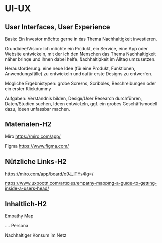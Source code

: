 # UI-UX
## User Interfaces, User Experience

Basis: Ein Investor möchte gerne in das Thema Nachhaltigkeit investieren.

Grundidee/Vision: Ich möchte ein Produkt, ein Service, eine App oder Website entwickeln, mit der ich den Menschen das Thema Nachhaltigkeit näher bringe und ihnen dabei helfe, Nachhaltigkeit im Alltag umzusetzen.

Herausforderung: eine neue Idee (für eine Produkt, Funktionen, Anwendungsfälle) zu entwickeln und dafür erste Designs zu entwerfen.

Mögliche Ergebnistypen: grobe Screens, Scribbles, Beschreibungen oder ein erster Klickdummy

Aufgaben: Verständnis bilden, Design/User Research durchführen, Daten/Studien suchen, Ideen entwickeln, ggf. ein grobes Geschäftsmodell dazu, Ideen unfassbar machen.


Materialen-H2
------


Miro
  https://miro.com/app/

Figma
  https://www.figma.com/
  
  

Nützliche Links-H2
------


https://miro.com/app/board/o9J_lTYy4lg=/

https://www.uxbooth.com/articles/empathy-mapping-a-guide-to-getting-inside-a-users-head/



Inhaltlich-H2
------


Empathy Map

.... Persona

Nachhaltiger Konsum im Netz
